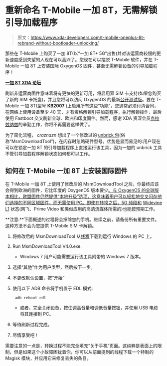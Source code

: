 # 重新命名 T-Mobile 一加 8T，无需解锁引导加载程序

> 原文：<https://www.xda-developers.com/t-mobile-oneplus-8t-rebrand-without-bootloader-unlocking/>

那些在 T-Mobile 上购买了一加 8T(以“一加 8T+ 5G”出售)并对该运营商较慢的更新速度感到失望的人现在可以高兴了。您现在可以摆脱 T-Mobile 软件，并在 T-Mobile 一加 8T 上安装国际 OxygenOS 固件，甚至无需解锁设备的引导加载程序！

**[一加 8T XDA 论坛](https://forum.xda-developers.com/c/oneplus-8t.11579/)**

刷新非运营商固件意味着将有更快的更新可用，将启用双 SIM 卡支持(如果您购买了新的 SIM 卡托盘)，并且您将可以访问 OxygenOS 的最新[公开测试版](https://www.xda-developers.com/tag/oxygenos-beta-program/)。要在 T-Mobile 一加 8T(型号 **KB2007** )上启用所有这些“功能”，您通常必须付清合同，在网络上使用设备至少 40 天，才有资格解锁引导加载程序，执行解锁操作，最后使用 Fastboot 交叉刷新全球、欧洲和印度固件。然而，感谢 XDA 资深会员[克拉兹纳兹](https://forum.xda-developers.com/m/craznazn.2147845/)的辛勤工作，你将不再需要这样做了。

为了简化流程， *craznazn* 想出了一个修改过的 [unbrick 包](https://www.xda-developers.com/oneplus-8t-kernel-source-code-unbrick-tool/)(俗称“MsmDownloadTool”)，在闪存时忽略硬件型号。优势是显而易见的:用户现在可以在锁定一加 8T 的引导加载程序上直接运行该工具，因为一加的 unbrick 工具不管引导加载程序解锁状态如何都可以工作。

## 如何在 T-Mobile 一加 8T 上安装国际固件

在 T-Mobile 一加 8T 上使用了修改后的 MsmDownloadTool 之后，你最终应该会得到欧洲的固件，它比印度的 OxygenOS 版本要少[。与 OxygenOS 的全球版本相比，欧盟固件仍然提供“本地升级”选项，这意味着用户可以轻松地交叉闪存他们选择的不同区域固件，而无需使用 PC。即使在转换之后，5G 频段和](https://www.xda-developers.com/oneplus-announces-india-specific-features-oxygenos/) [Widevine L1](https://www.xda-developers.com/check-widevine-drm-status-android/) 状态(网飞、Prime Video 和类似应用的高清流媒体所需的)也能按预期工作。

**注意:**下面概述的过程将会擦除您的手机。继续之前，请备份所有重要文件。这种方法不会为您提供 T-Mobile SIM 卡解锁。

1.  将修改后的 MsmDownloadTool 从[线程](https://forum.xda-developers.com/t/guide-convert-tmo-to-eu-via-msm-tool-no-sim-unlock-or-bootloader-unlock-needed.4188491/)下载到运行 Windows 的 PC 上。
2.  Run MsmDownloadTool V4.0.exe.
    *   Windows 7 用户可能需要运行该工具附带的 Windows 7 版本。
3.  选择“其他”作为用户类型，然后按下一步。
4.  不更改默认设置，按“开始”
5.  使用以下 ADB 命令将手机置于 EDL 模式:

    ```
     adb reboot edl 
    ```

    *   或者，完全关闭设备，按住调高音量和调低音量按钮，并使用 USB 电缆将其连接到 PC。
6.  等待刷新过程完成。
7.  尽情享受吧！

需要注意的一点是，转换过程不能完全填充“关于手机”页面。这纯粹是表面上的限制，但是如果这个小故障困扰着你，你可以从前面提到的线程下载一个特制的 Magisk 模块，并应用它来修复丢失的条目。